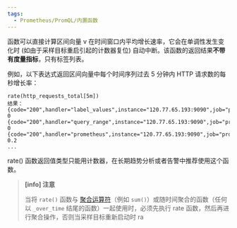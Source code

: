 ```yaml
---
tags:
  - Prometheus/PromQL/内置函数
---
```

函数可以直接计算区间向量 v 在时间窗口内平均增长速率，它会在单调性发生变化时 (如由于采样目标重启引起的计数器复位) 自动中断。该函数的返回结果**不带有度量指标**，只有标签列表。

例如，以下表达式返回区间向量中每个时间序列过去 5 分钟内 HTTP 请求数的每秒增长率：

```promql
rate(http_requests_total[5m])
结果：
{code="200",handler="label_values",instance="120.77.65.193:9090",job="prometheus",method="get"} 0
{code="200",handler="query_range",instance="120.77.65.193:9090",job="prometheus",method="get"}  0
{code="200",handler="prometheus",instance="120.77.65.193:9090",job="prometheus",method="get"}   0.2
...
```

rate() 函数返回值类型只能用计数器，在长期趋势分析或者告警中推荐使用这个函数。

> **[info] 注意**
>
> 当将 `rate()` 函数与 [聚合运算符](https://prometheus.io/docs/prometheus/latest/querying/operators/#aggregation-operators)（例如 `sum()`）或随时间聚合的函数（任何以 `_over_time` 结尾的函数）一起使用时，必须先执行 rate 函数，然后再进行聚合操作，否则当采样目标重新启动时 ra
